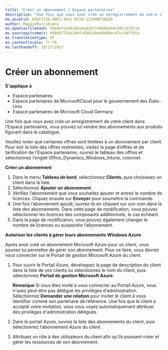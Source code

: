 ```yaml
---
title: "Créer un abonnement | Espace partenaires"
description: "Une fois que vous avez créé un enregistrement de votre client dans l’Espace partenaires, vous pouvez lui vendre des abonnements aux produits figurant dans le catalogue."
ms.assetid: E95F1538-60E1-464C-B72B-52764BF3A820
author: MaggiePucciEvans
ms.openlocfilehash: 4bb9bfe2d620ba6a82d1f4960b8bdc497c6fdf16
ms.sourcegitcommit: 6d8b97724a100fc6861e9ed8d89ec47cc49f195e
ms.translationtype: HT
ms.contentlocale: fr-FR
ms.lasthandoff: 10/17/2017
---
```

# <a name="create-a-new-subscription"></a>Créer un abonnement

**S'applique à**

-  Espace partenaires
-  Espace partenaires de MicrosoftCloud pour le gouvernement des États-Unis
-  Espace partenaires de Microsoft Cloud Germany

Une fois que vous avez créé un enregistrement de votre client dans l’Espace partenaires, vous pouvez lui vendre des abonnements aux produits figurant dans le catalogue.

Veuillez noter que certaines offres sont limitées à un abonnement par client. Pour voir la liste des offres restreintes, visitez la page d’offres et de tarification de l'Espace partenaires, ouvrez le tableau des offres et sélectionnez l’onglet Office_Dynamics_Windows_Intune, colonneI. 


**Créer un abonnement**

1.  Dans le menu **Tableau de bord**, sélectionnez **Clients**, puis choisissez un client dans la liste.
2.  Sélectionnez **Ajouter un abonnement**.
3.  Vérifiez l’abonnement que vous souhaitez ajouter et entrez le nombre de licences. Cliquez ensuite sur **Envoyer** pour soumettre la commande.
4.  Une fois l’abonnement ajouté, ouvrez-le en cliquant sur son nom dans la liste des abonnements. Dans cette page de modification, vous pouvez sélectionner les licences des composants additionnels, le cas échéant.
5.  Dans la page de modification, vous pouvez également changer le nombre de licences ou suspendre l’abonnement.

**Autoriser les clients à gérer leurs abonnements Windows Azure**

Après avoir créé un abonnement Microsoft Azure pour un client, vous pouvez lui permettre de gérer son abonnement. Pour ce faire, vous devrez vous connecter sur le Portail de gestion Microsoft Azure du client. 

1.  Pour ouvrir le Portail Azure, développez la page de description du client dans la liste de vos clients ou sélectionnez le nom du client, puis sélectionnez **Portail de gestion Microsoft Azure**.
    
    **Remarque** Si vous êtes invité à vous connecter au Portail Azure, vous n'avez peut-être pas délégué les privilèges d'administration. Sélectionnez **Demander une relation** pour inviter le client à vous identifier comme son partenaire de référence. Une fois que le client a accepté votre invitation, vous vous voyez automatiquement attribuer des privilèges d'administration délégués. 
2.  Dans le portail Azure, ouvrez la liste des abonnements du client, puis sélectionnez l’abonnement Azure du client.
3.  Attribuez un rôle à des utilisateurs du client afin qu'ils puissent créer et gérer les ressources de son abonnement.

 



